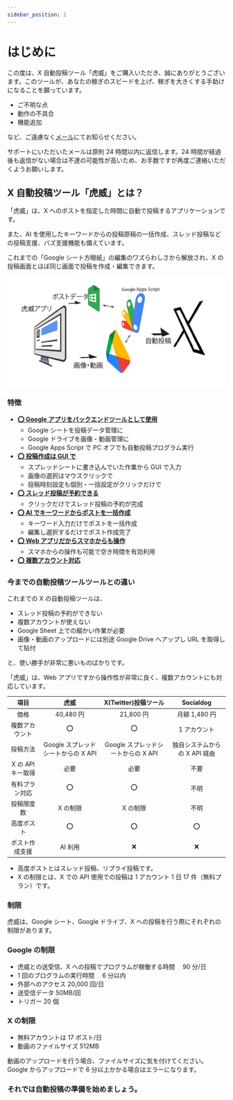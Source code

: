 ```yaml
---
sidebar_position: 1
---
```


# はじめに

この度は、X 自動投稿ツール「虎威」をご購入いただき、誠にありがとうございます。このツールが、あなたの稼ぎのスピードを上げ、稼ぎを大きくする手助けになることを願っています。

- ご不明な点
- 動作の不具合
- 機能追加

など、ご遠慮なく[メール](mailto:support@imakita3gyo.com)にてお知らせください。

サポートにいただいたメールは原則 24 時間以内に返信します。24 時間が経過後も返信がない場合は不達の可能性が高いため、お手数ですが再度ご連絡いただくようお願いします。

## X 自動投稿ツール「虎威」とは？

「虎威」は、X へのポストを指定した時間に自動で投稿するアプリケーションです。

また、AI を使用したキーワードからの投稿原稿の一括作成、スレッド投稿などの投稿支援、バズ支援機能も備えています。

これまでの「Google シート方眼紙」の編集のワズらわしさから解放され、X の投稿画面とほぼ同じ画面で投稿を作成・編集できます。

![Googleツール連携でXへの自動投稿ツール](./torai/img/torai_exp.jpg)

### 特徴

- **<u>⭕ Google アプリをバックエンドツールとして使用</u>**
  - Google シートを投稿データ管理に
  - Google ドライブを画像・動画管理に
  - Google Apps Script で PC オフでも自動投稿プログラム実行
- **<u>⭕️ 投稿作成は GUI で</u>**
  - スプレッドシートに書き込んでいた作業から GUI で入力
  - 画像の選択はマウスクリックで
  - 投稿時刻設定も個別・一括設定がクリックだけで
- **<u>⭕️ スレッド投稿が予約できる</u>**
  - クリックだけでスレッド投稿の予約が完成
- **<u>⭕️ AI でキーワードからポストを一括作成</u>**
  - キーワード入力だけでポストを一括作成
  - 編集し選択するだけでポスト作成完了
- **<u>⭕ Web アプリだからスマホからも操作</u>**
  - スマホからの操作も可能で空き時間を有効利用
- **<u>⭕ 複数アカウント対応</u>**

### 今までの自動投稿ツールツールとの違い

これまでの X の自動投稿ツールは、

- スレッド投稿の予約ができない
- 複数アカウントが使えない
- Google Sheet 上での細かい作業が必要
- 画像・動画のアップロードには別途 Google Drive へアップし URL を取得して貼付

と、使い勝手が非常に悪いものばかりです。

「虎威」は、Web アプリですから操作性が非常に良く、複数アカウントにも対応しています。

|       項目        |                虎威                 |        X(Twitter)投稿ツール         |           Socialdog           |
| :---------------: | :---------------------------------: | :---------------------------------: | :---------------------------: |
|       価格        |              40,480 円              |              21,800 円              |         月額 1,480 円         |
|  複数アカウント   |              &#x2B55;               |              &#x2B55;               |         1 アカウント          |
|     投稿方法      | Google スプレッドシートからの X API | Google スプレッドシートからの X API | 独自システムからの X API 経由 |
| X の API キー取得 |                必要                 |                必要                 |             不要              |
|  有料プラン対応   |              &#x2B55;               |              &#x2B55;               |             不明              |
|    投稿限度数     |              X の制限               |              X の制限               |             不明              |
|    高度ポスト     |              &#x2B55;               |              &#x2B55;               |           &#x2B55;            |
|  ポスト作成支援   |               AI 利用               |              &#x274C;               |           &#x274C;            |

- 高度ポストとはスレッド投稿、リプライ投稿です。
- X の制限とは、X での API 使用での投稿は 1 アカウント 1 日 17 件（無料プラン）です。

### 制限

虎威は、Google シート、Google ドライブ、X への投稿を行う際にそれぞれの制限があります。

### Google の制限

- 虎威との送受信、X への投稿でプログラムが稼働する時間　 90 分/日
- 1 回のプログラムの実行時間　 6 分以内
- 外部へのアクセス 20,000 回/日
- 送受信データ 50MB/回
- トリガー 20 個

### X の制限

- 無料アカウントは 17 ポスト/日
- 動画のファイルサイズ 512MB

動画のアップロードを行う場合、ファイルサイズに気を付けてください。Google からアップロードで 6 分以上かかる場合はエラーになります。

### それでは自動投稿の準備を始めましょう。

